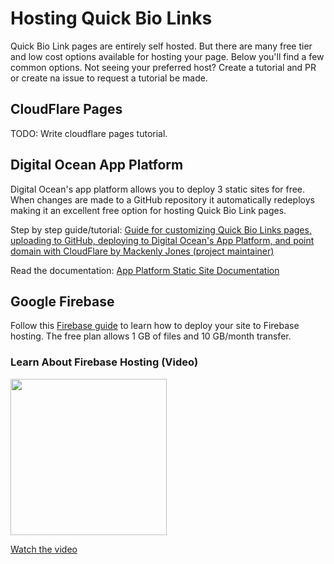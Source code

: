 # Hosting Quick Bio Links
Quick Bio Link pages are entirely self hosted. But there are many free tier and low cost options available for hosting your page. Below you'll find a few common options. Not seeing your preferred host? Create a tutorial and PR or create na issue to request a tutorial be made.

## CloudFlare Pages
TODO: Write cloudflare pages tutorial.

## Digital Ocean App Platform
Digital Ocean's app platform allows you to deploy 3 static sites for free. When changes are made to a GitHub repository it automatically redeploys making it an excellent free option for hosting Quick Bio Link pages.

Step by step guide/tutorial: [Guide for customizing Quick Bio Links pages, uploading to GitHub, deploying to Digital Ocean's App Platform, and point domain with CloudFlare by Mackenly Jones (project maintainer)](https://thechurchfactory.com/deploy-a-static-website-to-digital-ocean-for-free/)

Read the documentation: [App Platform Static Site Documentation](https://docs.digitalocean.com/products/app-platform/concepts/static-site/)

## Google Firebase
Follow this [Firebase guide](https://firebase.google.com/docs/hosting) to learn how to deploy your site to Firebase hosting. The free plan allows 1 GB of files and 10 GB/month transfer.

### Learn About Firebase Hosting (Video)
<img src="https://img.youtube.com/vi/meofoNuK3vo/0.jpg" height=250px>

[Watch the video](https://www.youtube.com/watch?v=meofoNuK3vo)